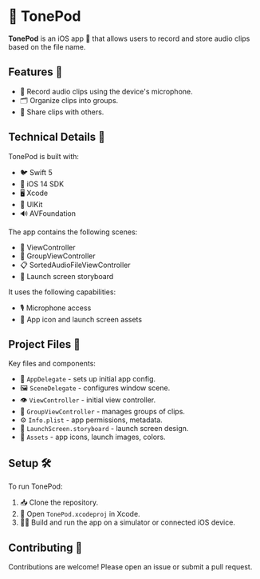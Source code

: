# 🎵 TonePod

**TonePod** is an iOS app 📱 that allows users to record and store audio clips based on the file name.

## Features 🌟

- 🎤 Record audio clips using the device's microphone.
- 🗂️ Organize clips into groups.
- 🔄 Share clips with others.

## Technical Details 🔧

TonePod is built with:

- 🐦 Swift 5
- 🍏 iOS 14 SDK
- 🖥️ Xcode
- 🎨 UIKit
- 🔊 AVFoundation

The app contains the following scenes:

- 👤 ViewController
- 📁 GroupViewController
- 📋 SortedAudioFileViewController
- 🚀 Launch screen storyboard

It uses the following capabilities:

- 🎙️ Microphone access
- 🎨 App icon and launch screen assets

## Project Files 📂

Key files and components:

- 🚀 `AppDelegate` - sets up initial app config.
- 🖼️ `SceneDelegate` - configures window scene.
- 👁️ `ViewController` - initial view controller.
- 📁 `GroupViewController` - manages groups of clips.
- ⚙️ `Info.plist` - app permissions, metadata.
- 🚀 `LaunchScreen.storyboard` - launch screen design.
- 🎨 `Assets` - app icons, launch images, colors.

## Setup 🛠️

To run TonePod:

1. 📥 Clone the repository.
2. 📱 Open `TonePod.xcodeproj` in Xcode.
3. 🏃‍♂️ Build and run the app on a simulator or connected iOS device.

## Contributing 🤝

Contributions are welcome! Please open an issue or submit a pull request.
